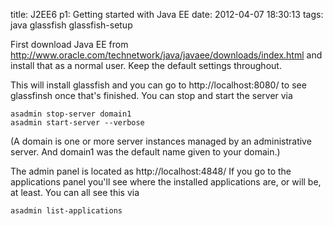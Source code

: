 title: J2EE6 p1: Getting started with Java EE
date: 2012-04-07 18:30:13
tags: java glassfish glassfish-setup

First download Java EE from http://www.oracle.com/technetwork/java/javaee/downloads/index.html and install that as a normal user. Keep the default settings throughout. 

This will install glassfish and you can go to http://localhost:8080/ to see glassfinsh once that's finished. You can stop and start the server via

    asadmin stop-server domain1
    asadmin start-server --verbose

(A domain is one or more server instances managed by an administrative server. And domain1 was the default name given to your domain.)

The admin panel is located as http://localhost:4848/ If you go to the applications panel you'll see where the installed applications are, or will be, at least. You can all see this via

    asadmin list-applications
